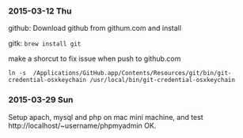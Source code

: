 


### 2015-03-12 Thu

github: Download github from githum.com and install

gitk: `brew install git`

make a shorcut to fix issue when push to github.com
```
ln -s  /Applications/GitHub.app/Contents/Resources/git/bin/git-credential-osxkeychain /usr/local/bin/git-credential-osxkeychain
```


### 2015-03-29 Sun
Setup apach, mysql and php on mac mini machine, and test http://localhost/~username/phpmyadmin OK.

